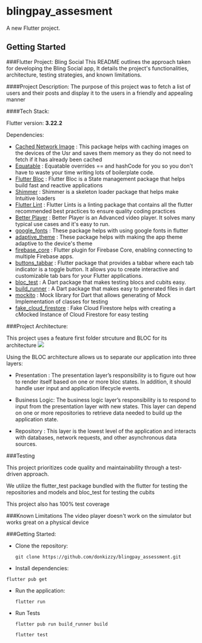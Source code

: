 # blingpay_assesment

A new Flutter project.

## Getting Started

###Flutter Project: Bling Social
This README outlines the approach taken for developing the Bling Social app, It details the project's functionalities, architecture, testing strategies, and known limitations.


####Project Description:
The purpose of this project was to fetch a list of users and their posts and display it to the users in a friendly and appealing manner


####Tech Stack:

Flutter version:  **3.22.2**

Dependencies:

- [Cached Network Image](https://pub.dev/packages/cached_network_image) : This package helps with caching images on the devices of the Usr and saves them memory as they do not need to fetch if it has already been cached
- [Equatable](https://pub.dev/packages/equatable) : Equatable overrides == and hashCode for you so you don't have to waste your time writing lots of boilerplate code.
- [Flutter Bloc](https://pub.dev/packages/flutter_bloc) : Flutter Bloc is a State management package that helps build fast and reactive applications
- [Shimmer](https://pub.dev/packages/shimmer) : Shimmer is a skeleton loader package that helps make Intuitive loaders
- [Flutter Lint](https://pub.dev/packages/flutter_lints) : Flutter Lints is a linting package that contains all the flutter recommended best practices to ensure quality coding practices
- [Better Player](https://pub.dev/packages/better_player) : Better Player is an Advanced video player. It solves many typical use cases and it's easy to run.
- [google_fonts](https://pub.dev/packages/google_fonts) : These package helps with using google fonts in flutter
- [adaptive_theme](https://pub.dev/packages/adaptive_theme) : These package helps with making the app theme adaptive to the device's theme
- [firebase_core](https://pub.dev/packages/firebase_core) : Flutter plugin for Firebase Core, enabling connecting to multiple Firebase apps. 
- [buttons_tabbar](https://pub.dev/packages/buttons_tabbar) : Flutter package that provides a tabbar where each tab indicator is a toggle button. It allows you to create interactive and customizable tab bars for your Flutter applications.
- [bloc_test](https://pub.dev/packages/bloc_test) : A Dart package that makes testing blocs and cubits easy. 
- [build_runner](https://pub.dev/packages/build_runner) : A Dart package that makes easy to generated files in dart
- [mockito](https://pub.dev/packages/mockito) : Mock library for Dart that allows generating of Mock Implementation of classes for testing 
- [fake_cloud_firestore](https://pub.dev/packages/fake_cloud_firestore) : Fake Cloud Firestore helps with creating a cMocked Instance of Cloud Firestore for easy testing

###Project Architecture:

This project uses a feature first folder strcuture and BLOC for its architecture
![](https://bloclibrary.dev/_astro/bloc_architecture_full.CYn-T9Ox_Z20Hwr9.webp)

Using the BLOC architecture allows us to separate our application into three layers:

- Presentation : The presentation layer’s responsibility is to figure out how to render itself based on one or more bloc states. In addition, it should handle user input and application lifecycle events.


- Business Logic: The business logic layer’s responsibility is to respond to input from the presentation layer with new states. This layer can depend on one or more repositories to retrieve data needed to build up the application state.


- Repository : This layer is the lowest level of the application and interacts with databases, network requests, and other asynchronous data sources.

###Testing

This project prioritizes code quality and maintainability through a test-driven approach.

We utilize the flutter_test package bundled with the flutter for testing the repositories and models and bloc_test for testing the cubits

This project also has 100% test coverage

###Known Limitations
The video player doesn't work on the simulator but works great on a physical device

###Getting Started:

- Clone the repository:

	`git clone https://github.com/donkizzy/blingpay_assessment.git`

- Install dependencies:


 `flutter pub get`
 
- Run the application:

	`flutter run`
	
-  Run Tests


 	`flutter pub run build_runner build`
 	
 	 `flutter test`











